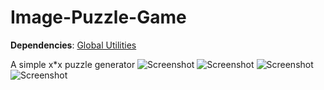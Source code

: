 Image-Puzzle-Game
===============
**Dependencies**:
[Global Utilities](https://github.com/ShaneHD/Global-Utilities)

A simple x*x puzzle generator
![Screenshot](http://puu.sh/b6cRt/47bfa4fce3.jpg)
![Screenshot](http://puu.sh/b5eMn/3ea713474a.jpg)
![Screenshot](http://puu.sh/b5ePd/0e042c4a09.jpg)
![Screenshot](http://puu.sh/b5eRd/37183023d7.jpg)